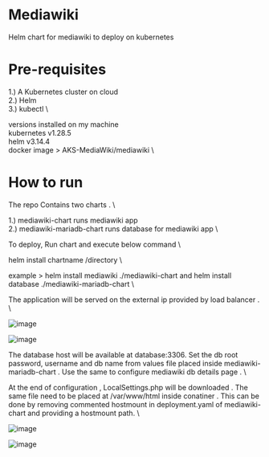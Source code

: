 # Mediawiki
Helm chart for mediawiki to deploy on kubernetes

# Pre-requisites 

1.) A Kubernetes cluster on cloud \
2.) Helm \
3.) kubectl \

versions installed on my machine \
kubernetes v1.28.5 \
helm v3.14.4 \
docker image > AKS-MediaWiki/mediawiki \

# How to run 

The repo Contains two charts . \

1.) mediawiki-chart runs mediawiki app \
2.) mediawiki-mariadb-chart runs database for mediawiki app \

To deploy, Run chart and execute below command \ 

helm install chartname /directory \
 
example > helm install mediawiki ./mediawiki-chart and helm install database ./mediawiki-mariadb-chart \
 
The application will be served on the external ip provided by load balancer . \


![image](https://github.com/abhisheksawant52/AKS-MediaWiki/assets/159427690/6beac6a4-442b-4167-b5af-24f68f14c326)

![image](https://github.com/abhisheksawant52/AKS-MediaWiki/assets/159427690/479d0d67-88af-43d7-826e-3c1d6169c1ef)


The database host will be available at database:3306. Set the db root password, username and db name from values file placed inside mediawiki-mariadb-chart . Use the same to configure mediawiki db details page . \

At the end of configuration , LocalSettings.php will be downloaded . The same file need to be placed at /var/www/html inside conatiner . This can be done by removing commented hostmount in deployment.yaml of mediawiki-chart and providing a hostmount path. \

![image](https://github.com/abhisheksawant52/AKS-MediaWiki/assets/159427690/e38c43cf-656a-4c21-a1b7-03317bb6e103)

![image](https://github.com/abhisheksawant52/AKS-MediaWiki/assets/159427690/0c465cf8-789b-4106-898e-d2579389a3a1)



